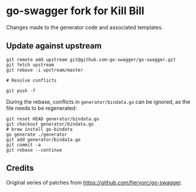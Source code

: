# go-swagger fork for Kill Bill

Changes made to the generator code and associated templates.

## Update against upstream

```
git remote add upstream git@github.com:go-swagger/go-swagger.git
git fetch upstream
git rebase -i upstream/master

# Resolve conflicts

git push -f
```

During the rebase, conflicts in `generator/bindata.go` can be ignored, as the file needs to be regenerated:

```
git reset HEAD generator/bindata.go
git checkout generator/bindata.go
# brew install go-bindata
go generate ./generator
git add generator/bindata.go
git commit -a
git rebase --continue
```

## Credits

Original series of patches from https://github.com/fieryorc/go-swagger.
